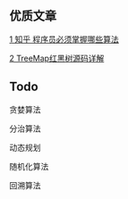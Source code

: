 
## 优质文章

[1 知乎 程序员必须掌握哪些算法](https://www.zhihu.com/question/23148377?utm_source=wechat_session&utm_medium=social&utm_oi=1175531418423312384)

[2 TreeMap红黑树源码详解](https://blog.csdn.net/abcdef314159/article/details/77193888)




## Todo

贪婪算法

分治算法

动态规划

随机化算法

回溯算法